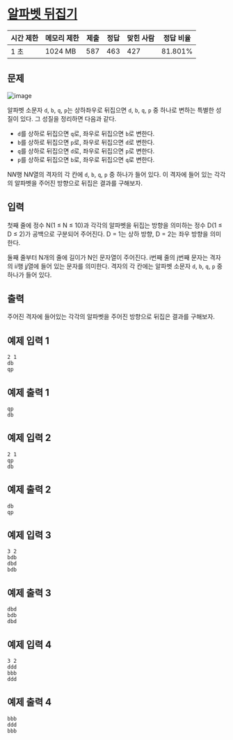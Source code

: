 # [알파벳 뒤집기](https://www.acmicpc.net/problem/30032)

| 시간 제한 | 메모리 제한 | 제출 | 정답 | 맞힌 사람 | 정답 비율 |
| --- | --- | --- | --- | --- | --- |
| 1 초 | 1024 MB | 587 | 463 | 427 | 81.801% |

## 문제

![image](https://upload.acmicpc.net/0b073c71-f310-4b13-976f-06586e535546/-/preview/)

알파벳 소문자 `d`, `b`, `q`, `p`는 상하좌우로 뒤집으면 `d`, `b`, `q`, `p` 중 하나로 변하는 특별한 성질이 있다. 그 성질을 정리하면 다음과 같다.

- `d`를 상하로 뒤집으면 `q`로, 좌우로 뒤집으면 `b`로 변한다.
- `b`를 상하로 뒤집으면 `p`로, 좌우로 뒤집으면 `d`로 변한다.
- `q`를 상하로 뒤집으면 `d`로, 좌우로 뒤집으면 `p`로 변한다.
- `p`를 상하로 뒤집으면 `b`로, 좌우로 뒤집으면 `q`로 변한다.

N$N$행 N$N$열의 격자의 각 칸에 `d`, `b`, `q`, `p` 중 하나가 들어 있다. 이 격자에 들어 있는 각각의 알파벳을 주어진 방향으로 뒤집은 결과를 구해보자.

## 입력

첫째 줄에 정수 N(1 ≤ N ≤ 10)과 각각의 알파벳을 뒤집는 방향을 의미하는 정수 D(1 ≤ D ≤ 2)가 공백으로 구분되어 주어진다. D = 1는 상하 방향, D = 2는 좌우 방향을 의미한다.

둘째 줄부터 N개의 줄에 길이가 N인 문자열이 주어진다. i번째 줄의 j번째 문자는 격자의 i$i$행 j$j$열에 들어 있는 문자를 의미한다. 격자의 각 칸에는 알파벳 소문자 `d`, `b`, `q`, `p` 중 하나가 들어 있다.

## 출력

주어진 격자에 들어있는 각각의 알파벳을 주어진 방향으로 뒤집은 결과를 구해보자.

## 예제 입력 1

```
2 1
db
qp

```

## 예제 출력 1

```
qp
db

```

## 예제 입력 2

```
2 1
qp
db

```

## 예제 출력 2

```
db
qp

```

## 예제 입력 3

```
3 2
bdb
dbd
bdb

```

## 예제 출력 3

```
dbd
bdb
dbd

```

## 예제 입력 4

```
3 2
ddd
bbb
ddd

```

## 예제 출력 4

```
bbb
ddd
bbb
```
